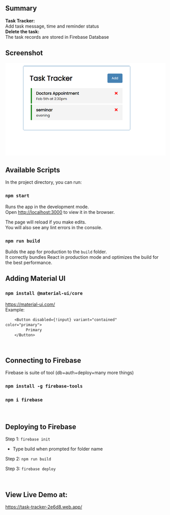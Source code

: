 ## Summary
<b>Task Tracker:</b>\
Add task message, time and reminder status\
<b>Delete the task:</b>\
The task records are stored in Firebase Database
<br>

## Screenshot

![image](Screen.png)
<br>

## Available Scripts

In the project directory, you can run:

### `npm start`

Runs the app in the development mode.\
Open [http://localhost:3000](http://localhost:3000) to view it in the browser.

The page will reload if you make edits.\
You will also see any lint errors in the console.


### `npm run build`

Builds the app for production to the `build` folder.\
It correctly bundles React in production mode and optimizes the build for the best performance.
<br>

## Adding Material UI

### `npm install @material-ui/core`
https://material-ui.com/
<br>
Example:
```
	<Button disabled={!input} variant="contained"            color="primary">
         Primary
    </Button>
```
<br>

## Connecting to Firebase

Firebase is suite of tool (db+auth+deploy+many more things)

### `npm install -g firebase-tools`

### `npm i firebase`

<br>

## Deploying to Firebase

Step 1:  `firebase init`

- Type build when prompted for folder name

Step 2: `npm run build`

Step 3: `firebase deploy`

<br>

## View Live Demo at: 
https://task-tracker-2e6d8.web.app/
